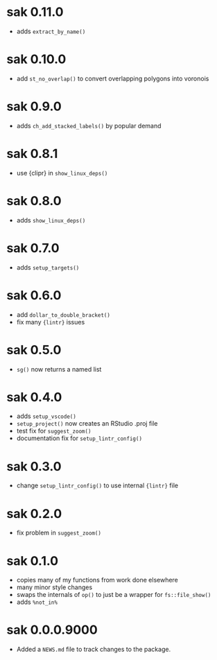 # sak 0.11.0

- adds `extract_by_name()`

# sak 0.10.0

- add `st_no_overlap()` to convert overlapping polygons into voronois

# sak 0.9.0

- adds `ch_add_stacked_labels()` by popular demand

# sak 0.8.1

- use {clipr} in `show_linux_deps()`

# sak 0.8.0

- adds `show_linux_deps()`

# sak 0.7.0
- adds `setup_targets()`

# sak 0.6.0
- add `dollar_to_double_bracket()`
- fix many `{lintr}` issues

# sak 0.5.0
- `sg()` now returns a named list

# sak 0.4.0
- adds `setup_vscode()`
- `setup_project()` now creates an RStudio .proj file
- test fix for `suggest_zoom()`
- documentation fix for `setup_lintr_config()`

# sak 0.3.0
- change `setup_lintr_config()` to use internal `{lintr}` file

# sak 0.2.0
- fix problem in `suggest_zoom()`

# sak 0.1.0
- copies many of my functions from work done elsewhere
- many minor style changes
- swaps the internals of `op()` to just be a wrapper for `fs::file_show()`
- adds `%not_in%`

# sak 0.0.0.9000

- Added a `NEWS.md` file to track changes to the package.
